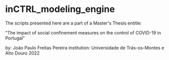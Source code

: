 # inCTRL_modeling_engine
The scripts presented here are a part of a Master's Thesis entitle:  

"The impact of social confinement measures on the control of COVID-19 in Portugal"  

by: João Paulo Freitas Pereira 
institution: Universidade de Trás-os-Montes e Alto Douro 
2022
